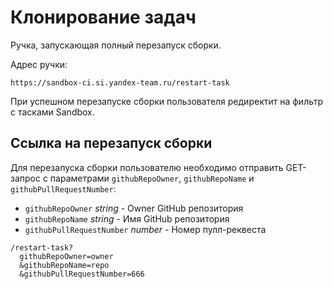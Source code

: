 # Клонирование задач

Ручка, запускающая полный перезапуск сборки.

Адрес ручки:

```
https://sandbox-ci.si.yandex-team.ru/restart-task
```

При успешном перезапуске сборки пользователя редиректит на фильтр с тасками Sandbox.

## Ссылка на перезапуск сборки

Для перезапуска сборки пользователю необходимо отправить GET-запрос с параметрами `githubRepoOwner`, `githubRepoName` и `githubPullRequestNumber`:

* `githubRepoOwner` _string_ - Owner GitHub репозитория
* `githubRepoName` _string_ - Имя GitHub репозитория
* `githubPullRequestNumber` _number_ - Номер пулл-реквеста

```
/restart-task?
  githubRepoOwner=owner
  &githubRepoName=repo
  &githubPullRequestNumber=666
```

